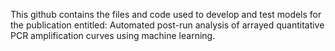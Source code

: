 This github contains the files and code used to develop and test models for the publication entitled: 
Automated post-run analysis of arrayed quantitative PCR amplification curves using machine learning.
